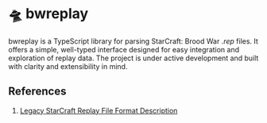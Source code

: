 # 🛸 bwreplay
bwreplay is a TypeScript library for parsing StarCraft: Brood War _.rep_ files. It offers a simple, well-typed interface designed for easy integration and exploration of replay data. The project is under active development and built with clarity and extensibility in mind.

## References
1. [Legacy StarCraft Replay File Format Description](https://github.com/HearthSim/pyreplib/blob/master/doc/replay_format.txt)
